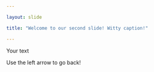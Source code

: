 ```yaml
---

layout: slide

title: "Welcome to our second slide! Witty caption!"

---
```


Your text

Use the left arrow to go back!
